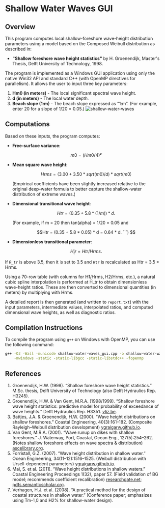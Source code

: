 # Shallow Water Waves GUI

## Overview

This program computes local shallow-foreshore wave-height distribution parameters using a model based on the Composed Weibull distribution as described in:

- **"Shallow foreshore wave height statistics"** by H. Groenendijk, Master's Thesis, Delft University of Technology, 1998.

The program is implemented as a Windows GUI application using only the native Win32 API and standard C++ (with OpenMP directives for parallelism). It allows the user to input three key parameters:

1. **Hm0 (in meters)** - The local significant spectral wave height.
2. **d (in meters)** - The local water depth.
3. **Beach slope (1:m)** - The beach slope expressed as “1:m”. (For example, enter 20 for a slope of 1/20 = 0.05.)
![shallow-water-waves](https://github.com/user-attachments/assets/31154777-4b6f-4c90-bb2d-13b83aafc7ba)
## Computations

Based on these inputs, the program computes:

- **Free-surface variance**: 
  ```math
  m0 = (Hm0 / 4)²
  ```

- **Mean square wave height**:
  ```math
  Hrms = (3.00 + 3.50 * sqrt(m0) / d) * sqrt(m0)
  ```
  (Empirical coefficients have been slightly increased relative to the original deep-water formula to better capture the shallow-water distribution of extreme waves.)

- **Dimensional transitional wave height**:
  ```math
  Htr = (0.35 + 5.8 * (1/m)) * d.
  ```
  (For example, if m = 20 then tan(alpha) = 1/20 = 0.05 and 
  ```math
  Htr = (0.35 + 5.8 * 0.05) * d = 0.64 * d.
  ```)

- **Dimensionless transitional parameter**:
  ```math
  H̃_tr = Htr / Hrms.
  ```
 If `H̃_tr` is above 3.5, then it is set to 3.5 and `Htr` is recalculated as Htr = 3.5 * Hrms.

Using a 70-row table (with columns for H1/Hrms, H2/Hrms, etc.), a natural cubic spline interpolation is performed at H̃_tr to obtain dimensionless wave-height ratios. These are then converted to dimensional quantities (in meters) by multiplying with Hrms.

A detailed report is then generated (and written to `report.txt`) with the input parameters, intermediate values, interpolated ratios, and computed dimensional wave heights, as well as diagnostic ratios.

## Compilation Instructions

To compile the program using `g++` on Windows with OpenMP, you can use the following command:

```bash
g++ -O3 -Wall -municode shallow-water-waves_gui.cpp -o shallow-water-waves_gui \
    -mwindows -static -static-libgcc -static-libstdc++ -fopenmp
```

## References

1. Groenendijk, H.W. (1998). “Shallow foreshore wave height statistics.” M.Sc. thesis, Delft University of Technology (also Delft Hydraulics Rep. H3245).
2. Groenendijk, H.W. & Van Gent, M.R.A. (1998/1999). “Shallow foreshore wave height statistics: predictive model for probability of exceedance of wave heights.” Delft Hydraulics Rep. H3351. [vliz.be](http://vliz.be).
3. Battjes, J.A. & Groenendijk, H.W. (2000). “Wave height distributions on shallow foreshores.” Coastal Engineering, 40(3):161–182. (Composite Rayleigh–Weibull distribution development) [ygraigarw.github.io](http://ygraigarw.github.io).
4. Van Gent, M.R.A. (2001). “Wave runup on dikes with shallow foreshores.” J. Waterway, Port, Coastal, Ocean Eng., 127(5):254–262. (Notes shallow foreshore effects on wave spectra & distribution) [ascelibrary.org](http://ascelibrary.org).
5. Forristall, G.Z. (2007). “Wave height distribution in shallow water.” Ocean Engineering, 34(11–12):1516–1525. (Weibull distribution with Ursell-dependent parameters) [ygraigarw.github.io](http://ygraigarw.github.io).
6. Mai, S. et al. (2011). “Wave height distributions in shallow waters.” Coastal Engineering Proceedings 1(32), paper 57. (Field validation of BG model; recommends coefficient recalibration) [researchgate.net](http://researchgate.net); [pdfs.semanticscholar.org](http://pdfs.semanticscholar.org).
7. Verhagen, H.J. et al. (2008). “A practical method for the design of coastal structures in shallow water.” (Conference paper; emphasizes using Tm-1,0 and H2% for shallow-water design).